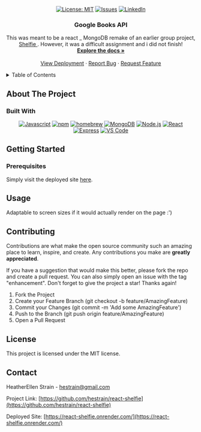 <div align="center">

[![License: MIT](https://img.shields.io/badge/License-MIT-yellow.svg)](https://opensource.org/licenses/MIT)
[![Issues](https://img.shields.io/github/issues/hestrain/react-shelfie.svg?style=plastic&logo=appveyor)](https://github.com/hestrain/react-shelfie/issues)
[![LinkedIn](https://img.shields.io/badge/-LinkedIn-black.svg?style=plastic&logo=appveyor&logo=linkedin&colorB=555)](https://linkedin.com/in/hestrain)

</div>

<h3 align="center">Google Books API</h3>

  <p align="center">
    This was meant to be  a react _ MongoDB remake of an earlier group project, <a href="https://shelfie-53sl.onrender.com/"> Shelfie </a>. However, it was a difficult assignment and i did not finish!
    <br />
    <a href="https://github.com/hestrain/react-shelfie"><strong>Explore the docs »</strong></a>
    <br />
    <br />
    <a href="https://react-shelfie.onrender.com/">View Deployment</a>
    ·
    <a href="https://github.com/hestrain/react-shelfie/issues">Report Bug</a>
    ·
    <a href="https://github.com/hestrain/react-shelfie/issues">Request Feature</a>
  </p>
</div>

<!-- TABLE OF CONTENTS -->
<details>
  <summary>Table of Contents</summary>
  <ol>
    <li>
      <a href="#about-the-project">About The Project</a>
      <ul>
        <li><a href="#built-with">Built With</a></li>
      </ul>
    </li>
    <li>
      <a href="#getting-started">Getting Started</a>
      <ul>
        <li><a href="#prerequisites">Prerequisites</a></li>
      </ul>
    </li>
    <li><a href="#usage">Usage</a></li>
    <li><a href="#contributing">Contributing</a></li>
    <li><a href="#license">License</a></li>
    <li><a href="#contact">Contact</a></li>
    <li><a href="#acknowledgments">Acknowledgments</a></li>
  </ol>
</details>

<!-- ABOUT THE PROJECT -->

## About The Project

### Built With

<div align="center">

[![Javascript](https://img.shields.io/badge/Language-JavaScript-ff0000?style=plastic&logo=JavaScript&logoWidth=10)](https://javascript.info/)
[![npm](https://img.shields.io/badge/Tools-npm-ff0000?style=plastic&logo=npm&logoWidth=10)](https://www.npmjs.com/)
[![homebrew](https://img.shields.io/badge/Tools-Homebrew-80ff00?style=plastic&logo=Homebrew&logoWidth=10)](https://brew.sh/)
[![MongoDB](https://img.shields.io/badge/Database-MongoDB-80ff00?style=plastic&logo=MongoDB&logoWidth=10)](https://www.mongodb.com/home)
[![Node.js](https://img.shields.io/badge/Framework-Node.js-ff0000?style=plastic&logo=Node.js&logoWidth=10)](https://nodejs.org/en/)
[![React](https://img.shields.io/badge/Framework-React.js-ff8000?style=plastic&logo=React&logoWidth=10)](https://reactjs.org/docs/getting-started.html)
[![Express](https://img.shields.io/badge/Framework-Express-80ff00?style=plastic&logo=Express&logoWidth=10)](https://expressjs.com/)
[![VS Code](https://img.shields.io/badge/IDE-VSCode-ff0000?style=plastic&logo=VisualStudioCode&logoWidth=10)](https://code.visualstudio.com/docs)



</div>

## Getting Started

### Prerequisites

Simply visit the deployed site [here](https://react-shelfie.onrender.com).

## Usage

Adaptable to screen sizes if it would actually render on the page :')


## Contributing

Contributions are what make the open source community such an amazing place to learn, inspire, and create. Any contributions you make are **greatly appreciated**.

If you have a suggestion that would make this better, please fork the repo and create a pull request. You can also simply open an issue with the tag "enhancement".
Don't forget to give the project a star! Thanks again!

1. Fork the Project
2. Create your Feature Branch (git checkout -b feature/AmazingFeature)
3. Commit your Changes (git commit -m 'Add some AmazingFeature')
4. Push to the Branch (git push origin feature/AmazingFeature)
5. Open a Pull Request

<!-- LICENSE -->

## License

This project is licensed under the MIT license.

<!-- CONTACT -->

## Contact

HeatherEllen Strain - [hestrain@gmail.com](mailto:hestrain@gmail.com)

Project Link: [https://github.com/hestrain/react-shelfie](https://github.com/hestrain/react-shelfie)

Deployed Site: [https://react-shelfie.onrender.com/](https://react-shelfie.onrender.com/)
